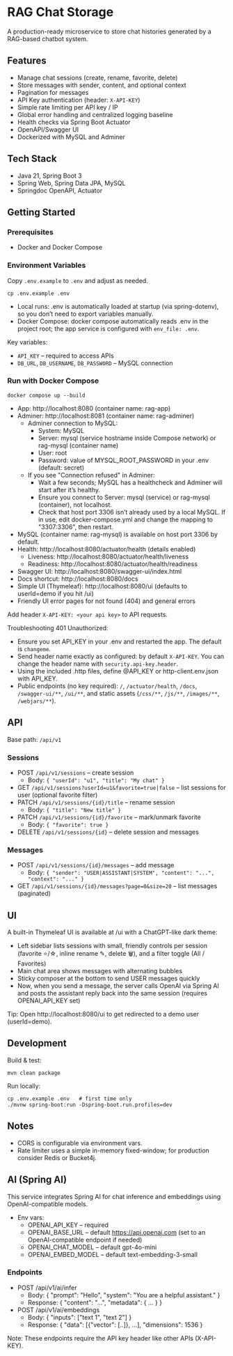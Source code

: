 # RAG Chat Storage

A production-ready microservice to store chat histories generated by a RAG-based chatbot system.

## Features
- Manage chat sessions (create, rename, favorite, delete)
- Store messages with sender, content, and optional context
- Pagination for messages
- API Key authentication (header: `X-API-KEY`)
- Simple rate limiting per API key / IP
- Global error handling and centralized logging baseline
- Health checks via Spring Boot Actuator
- OpenAPI/Swagger UI
- Dockerized with MySQL and Adminer

## Tech Stack
- Java 21, Spring Boot 3
- Spring Web, Spring Data JPA, MySQL
- Springdoc OpenAPI, Actuator

## Getting Started

### Prerequisites
- Docker and Docker Compose

### Environment Variables
Copy `.env.example` to `.env` and adjust as needed.

```
cp .env.example .env
```

- Local runs: .env is automatically loaded at startup (via spring-dotenv), so you don’t need to export variables manually.
- Docker Compose: docker compose automatically reads .env in the project root; the app service is configured with `env_file: .env`.

Key variables:
- `API_KEY` – required to access APIs
- `DB_URL`, `DB_USERNAME`, `DB_PASSWORD` – MySQL connection

### Run with Docker Compose
```
docker compose up --build
```
- App: http://localhost:8080 (container name: rag-app)
- Adminer: http://localhost:8081 (container name: rag-adminer)
  - Adminer connection to MySQL:
    - System: MySQL
    - Server: mysql (service hostname inside Compose network) or rag-mysql (container name)
    - User: root
    - Password: value of MYSQL_ROOT_PASSWORD in your .env (default: secret)
  - If you see "Connection refused" in Adminer:
    - Wait a few seconds; MySQL has a healthcheck and Adminer will start after it’s healthy.
    - Ensure you connect to Server: mysql (service) or rag-mysql (container), not localhost.
    - Check that host port 3306 isn’t already used by a local MySQL. If in use, edit docker-compose.yml and change the mapping to "3307:3306", then restart.
- MySQL (container name: rag-mysql) is available on host port 3306 by default.
- Health: http://localhost:8080/actuator/health (details enabled)
  - Liveness: http://localhost:8080/actuator/health/liveness
  - Readiness: http://localhost:8080/actuator/health/readiness
- Swagger UI: http://localhost:8080/swagger-ui/index.html
- Docs shortcut: http://localhost:8080/docs
- Simple UI (Thymeleaf): http://localhost:8080/ui (defaults to userId=demo if you hit /ui)
- Friendly UI error pages for not found (404) and general errors

Add header `X-API-KEY: <your api key>` to API requests.

Troubleshooting 401 Unauthorized:
- Ensure you set API_KEY in your .env and restarted the app. The default is `changeme`.
- Send header name exactly as configured: by default `X-API-KEY`. You can change the header name with `security.api-key.header`.
- Using the included .http files, define @API_KEY or http-client.env.json with API_KEY.
- Public endpoints (no key required): `/`, `/actuator/health`, `/docs`, `/swagger-ui/**`, `/ui/**`, and static assets (`/css/**`, `/js/**`, `/images/**`, `/webjars/**`).

## API

Base path: `/api/v1`

### Sessions
- POST `/api/v1/sessions` – create session
  - Body: `{ "userId": "u1", "title": "My chat" }`
- GET `/api/v1/sessions?userId=u1&favorite=true|false` – list sessions for user (optional favorite filter)
- PATCH `/api/v1/sessions/{id}/title` – rename session
  - Body: `{ "title": "New title" }`
- PATCH `/api/v1/sessions/{id}/favorite` – mark/unmark favorite
  - Body: `{ "favorite": true }`
- DELETE `/api/v1/sessions/{id}` – delete session and messages

### Messages
- POST `/api/v1/sessions/{id}/messages` – add message
  - Body: `{ "sender": "USER|ASSISTANT|SYSTEM", "content": "...", "context": "..." }`
- GET `/api/v1/sessions/{id}/messages?page=0&size=20` – list messages (paginated)

## UI

A built-in Thymeleaf UI is available at /ui with a ChatGPT-like dark theme:
- Left sidebar lists sessions with small, friendly controls per session (favorite ⭐/☆, inline rename ✎, delete 🗑), and a filter toggle (All / Favorites)
- Main chat area shows messages with alternating bubbles
- Sticky composer at the bottom to send USER messages quickly
- Now, when you send a message, the server calls OpenAI via Spring AI and posts the assistant reply back into the same session (requires OPENAI_API_KEY set)

Tip: Open http://localhost:8080/ui to get redirected to a demo user (userId=demo).

## Development

Build & test:
```
mvn clean package
```

Run locally:
```
cp .env.example .env   # first time only
./mvnw spring-boot:run -Dspring-boot.run.profiles=dev
```

## Notes
- CORS is configurable via environment vars.
- Rate limiter uses a simple in-memory fixed-window; for production consider Redis or Bucket4j.


## AI (Spring AI)

This service integrates Spring AI for chat inference and embeddings using OpenAI-compatible models.

- Env vars:
  - OPENAI_API_KEY – required
  - OPENAI_BASE_URL – default https://api.openai.com (set to an OpenAI-compatible endpoint if needed)
  - OPENAI_CHAT_MODEL – default gpt-4o-mini
  - OPENAI_EMBED_MODEL – default text-embedding-3-small

### Endpoints
- POST /api/v1/ai/infer
  - Body: { "prompt": "Hello", "system": "You are a helpful assistant." }
  - Response: { "content": "...", "metadata": { ... } }
- POST /api/v1/ai/embeddings
  - Body: { "inputs": ["text 1", "text 2"] }
  - Response: { "data": [{"vector": [..]}, ...], "dimensions": 1536 }

Note: These endpoints require the API key header like other APIs (X-API-KEY).
